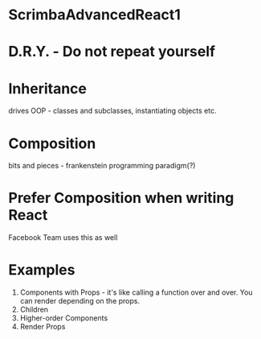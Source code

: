 # ScrimbaAdvancedReact1

# D.R.Y. - Do not repeat yourself

# Inheritance 
drives OOP - classes and subclasses, instantiating objects etc.


# Composition
bits and pieces - frankenstein programming paradigm(?)

# Prefer Composition when writing React 
Facebook Team uses this as well

# Examples
1. Components with Props - it's like calling a function over and over. You can render depending on the props.
2. Children
3. Higher-order Components
4. Render Props


